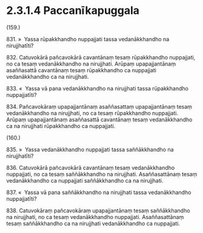 # 2.3.1.4 Paccanīkapuggala

(159.)

831\. »  Yassa rūpakkhandho nuppajjati tassa vedanākkhandho na nirujjhatīti?

832\. Catuvokārā pañcavokārā cavantānaṃ tesaṃ rūpakkhandho nuppajjati, no ca tesaṃ vedanākkhandho na nirujjhati. Arūpaṃ upapajjantānaṃ asaññasattā cavantānaṃ tesaṃ rūpakkhandho ca nuppajjati vedanākkhandho ca na nirujjhati.

833\. «  Yassa vā pana vedanākkhandho na nirujjhati tassa rūpakkhandho nuppajjatīti?

834\. Pañcavokāraṃ upapajjantānaṃ asaññasattaṃ upapajjantānaṃ tesaṃ vedanākkhandho na nirujjhati, no ca tesaṃ rūpakkhandho nuppajjati. Arūpaṃ upapajjantānaṃ asaññasattā cavantānaṃ tesaṃ vedanākkhandho ca na nirujjhati rūpakkhandho ca nuppajjati.

(160.)

835\. »  Yassa vedanākkhandho nuppajjati tassa saññākkhandho na nirujjhatīti?

836\. Catuvokārā pañcavokārā cavantānaṃ tesaṃ vedanākkhandho nuppajjati, no ca tesaṃ saññākkhandho na nirujjhati. Asaññasattānaṃ tesaṃ vedanākkhandho ca nuppajjati saññākkhandho ca na nirujjhati.

837\. «  Yassa vā pana saññākkhandho na nirujjhati tassa vedanākkhandho nuppajjatīti?

838\. Catuvokāraṃ pañcavokāraṃ upapajjantānaṃ tesaṃ saññākkhandho na nirujjhati, no ca tesaṃ vedanākkhandho nuppajjati. Asaññasattānaṃ tesaṃ saññākkhandho ca na nirujjhati vedanākkhandho ca nuppajjati.
